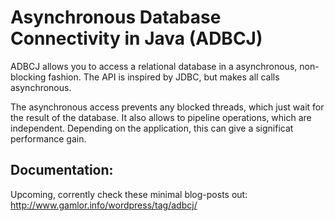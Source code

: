 # Asynchronous Database Connectivity in Java (ADBCJ)
ADBCJ allows you to access a relational database in a asynchronous, non-blocking fashion. The API is inspired by JDBC, but makes all calls asynchronous. 

The asynchronous access prevents any blocked threads, which just wait for the result of the database. It also allows to pipeline operations, which are independent. Depending on the application, this can give a significat performance gain.

## Documentation:
Upcoming, corrently check these minimal blog-posts out: http://www.gamlor.info/wordpress/tag/adbcj/
